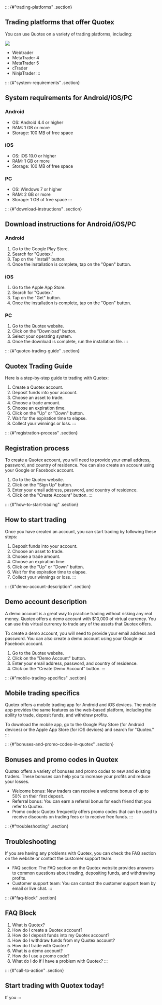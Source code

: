 ::: {#"trading-platforms" .section}
## Trading platforms that offer Quotex

You can use Quotex on a variety of trading platforms, including:

[![](https://static.quotex.io/files/3_en/300_250.jpg)](https://traff.sbs/brokerqxlid)

-   Webtrader
-   MetaTrader 4
-   MetaTrader 5
-   cTrader
-   NinjaTrader
:::

::: {#"system-requirements" .section}
## System requirements for Android/iOS/PC

### Android

-   OS: Android 4.4 or higher
-   RAM: 1 GB or more
-   Storage: 100 MB of free space

### iOS

-   OS: iOS 10.0 or higher
-   RAM: 1 GB or more
-   Storage: 100 MB of free space

### PC

-   OS: Windows 7 or higher
-   RAM: 2 GB or more
-   Storage: 1 GB of free space
:::

::: {#"download-instructions" .section}
## Download instructions for Android/iOS/PC

### Android

1.  Go to the Google Play Store.
2.  Search for "Quotex."
3.  Tap on the "Install" button.
4.  Once the installation is complete, tap on the "Open" button.

### iOS

1.  Go to the Apple App Store.
2.  Search for "Quotex."
3.  Tap on the "Get" button.
4.  Once the installation is complete, tap on the "Open" button.

### PC

1.  Go to the Quotex website.
2.  Click on the "Download" button.
3.  Select your operating system.
4.  Once the download is complete, run the installation file.
:::

::: {#"quotex-trading-guide" .section}
## Quotex Trading Guide

Here is a step-by-step guide to trading with Quotex:

1.  Create a Quotex account.
2.  Deposit funds into your account.
3.  Choose an asset to trade.
4.  Choose a trade amount.
5.  Choose an expiration time.
6.  Click on the "Up" or "Down" button.
7.  Wait for the expiration time to elapse.
8.  Collect your winnings or loss.
:::

::: {#"registration-process" .section}
## Registration process

To create a Quotex account, you will need to provide your email address,
password, and country of residence. You can also create an account using
your Google or Facebook account.

1.  Go to the Quotex website.
2.  Click on the "Sign Up" button.
3.  Enter your email address, password, and country of residence.
4.  Click on the "Create Account" button.
:::

::: {#"how-to-start-trading" .section}
## How to start trading

Once you have created an account, you can start trading by following
these steps:

1.  Deposit funds into your account.
2.  Choose an asset to trade.
3.  Choose a trade amount.
4.  Choose an expiration time.
5.  Click on the "Up" or "Down" button.
6.  Wait for the expiration time to elapse.
7.  Collect your winnings or loss.
:::

::: {#"demo-account-description" .section}
## Demo account description

A demo account is a great way to practice trading without risking any
real money. Quotex offers a demo account with \$10,000 of virtual
currency. You can use this virtual currency to trade any of the assets
that Quotex offers.

To create a demo account, you will need to provide your email address
and password. You can also create a demo account using your Google or
Facebook account.

1.  Go to the Quotex website.
2.  Click on the "Demo Account" button.
3.  Enter your email address, password, and country of residence.
4.  Click on the "Create Demo Account" button.
:::

::: {#"mobile-trading-specifics" .section}
## Mobile trading specifics

Quotex offers a mobile trading app for Android and iOS devices. The
mobile app provides the same features as the web-based platform,
including the ability to trade, deposit funds, and withdraw profits.

To download the mobile app, go to the Google Play Store (for Android
devices) or the Apple App Store (for iOS devices) and search for
"Quotex."
:::

::: {#"bonuses-and-promo-codes-in-quotex" .section}
## Bonuses and promo codes in Quotex

Quotex offers a variety of bonuses and promo codes to new and existing
traders. These bonuses can help you to increase your profits and reduce
your losses.

-   Welcome bonus: New traders can receive a welcome bonus of up to 50%
    on their first deposit.
-   Referral bonus: You can earn a referral bonus for each friend that
    you refer to Quotex.
-   Promo codes: Quotex frequently offers promo codes that can be used
    to receive discounts on trading fees or to receive free funds.
:::

::: {#"troubleshooting" .section}
## Troubleshooting

If you are having any problems with Quotex, you can check the FAQ
section on the website or contact the customer support team.

-   FAQ section: The FAQ section on the Quotex website provides answers
    to common questions about trading, depositing funds, and withdrawing
    profits.
-   Customer support team: You can contact the customer support team by
    email or live chat.
:::

::: {#"faq-block" .section}
## FAQ Block

1.  What is Quotex?
2.  How do I create a Quotex account?
3.  How do I deposit funds into my Quotex account?
4.  How do I withdraw funds from my Quotex account?
5.  How do I trade with Quotex?
6.  What is a demo account?
7.  How do I use a promo code?
8.  What do I do if I have a problem with Quotex?
:::

::: {#"call-to-action" .section}
## Start trading with Quotex today!

If you
:::

